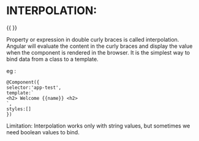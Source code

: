 # INTERPOLATION:
{{  }}

Property or expression in double curly braces is called interpolation.
Angular will evaluate the content in the curly braces and display the value when the component is rendered in the browser.
It is the simplest way to bind data from a class to a template.


eg :
```
@Component({
selector:'app-test',
template:`
<h2> Welcome {{name}} <h2>
`,
styles:[]
})
```

Limitation:
Interpolation works only with string values, but sometimes we need boolean values to bind.

